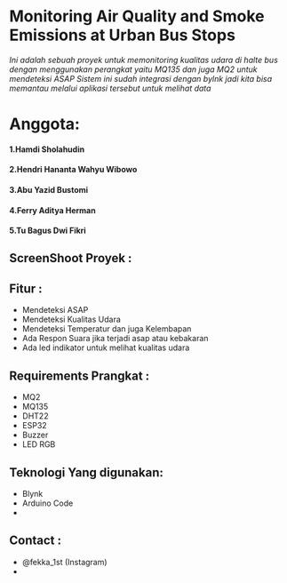 # Monitoring Air Quality and Smoke Emissions at Urban Bus Stops
_Ini adalah sebuah proyek untuk memonitoring kualitas udara di halte bus dengan menggunakan perangkat yaitu MQ135 dan juga MQ2 untuk mendeteksi ASAP_
_Sistem ini sudah integrasi dengan bylnk jadi kita bisa memantau melalui aplikasi tersebut untuk melihat data_
<h1>Anggota:</h1>
<h4>1.Hamdi Sholahudin</h4>
<h4>2.Hendri Hananta Wahyu Wibowo</h4>
<h4>3.Abu Yazid Bustomi</h4>
<h4>4.Ferry Aditya Herman </h4>
<h4>5.Tu Bagus Dwi Fikri </h4>

## ScreenShoot Proyek :

## Fitur :
- Mendeteksi ASAP
- Mendeteksi Kualitas Udara
- Mendeteksi Temperatur dan juga Kelembapan
- Ada Respon Suara jika terjadi asap atau kebakaran
- Ada led indikator untuk melihat kualitas udara

## Requirements Prangkat :
- MQ2
- MQ135
- DHT22
- ESP32
- Buzzer
- LED RGB

## Teknologi Yang digunakan:
- Blynk
- Arduino Code
- 
## Contact :
- @fekka_1st (Instagram)
- 


